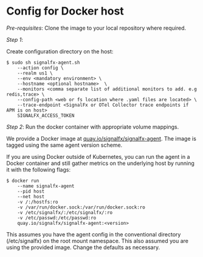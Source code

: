 # Config for Docker host

*Pre-requisites*:
Clone the image to your local repository where required.

*Step 1*: 

Create configuration directory on the host:
```
$ sudo sh signalfx-agent.sh 
    --action config \
    --realm us1 \
    --env <mandatory environment> \
    --hostname <optional hostname>  \
    --monitors <comma separate list of additional monitors to add. e.g redis,trace> \
    --config-path <web or fs location where .yaml files are located> \
    --trace-endpoint <SignalFx or OTel Collector trace endpoints if APM is on host>
    SIGNALFX_ACCESS_TOKEN
```

*Step 2*:
Run the docker container with appropriate volume mappings. 

We provide a Docker image at <a href=quay.io/signalfx/signalfx-agent>quay.io/signalfx/signalfx-agent</a>. The image is tagged using the same agent version scheme.

If you are using Docker outside of Kubernetes, you can run the agent in a Docker container and still gather metrics on the underlying host by running it with the following flags:

```
$ docker run 
    --name signalfx-agent 
    --pid host 
    --net host 
    -v /:/hostfs:ro 
    -v /var/run/docker.sock:/var/run/docker.sock:ro 
    -v /etc/signalfx/:/etc/signalfx/:ro 
    -v /etc/passwd:/etc/passwd:ro 
    quay.io/signalfx/signalfx-agent:<version>
```
This assumes you have the agent config in the conventional directory (/etc/signalfx) on the root mount namespace. This also assumed you are using the provided image. Change the defaults as necessary.
